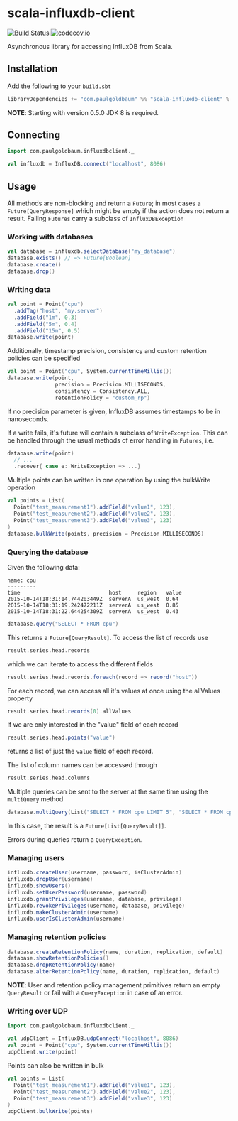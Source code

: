 scala-influxdb-client
=====================

[![Build Status](https://travis-ci.org/paulgoldbaum/scala-influxdb-client.svg?branch=master)](https://travis-ci.org/paulgoldbaum/scala-influxdb-client)
[![codecov.io](http://codecov.io/github/paulgoldbaum/scala-influxdb-client/coverage.svg?branch=master)](http://codecov.io/github/paulgoldbaum/scala-influxdb-client?branch=master)

Asynchronous library for accessing InfluxDB from Scala.

## Installation
Add the following to your `build.sbt`
```scala
libraryDependencies += "com.paulgoldbaum" %% "scala-influxdb-client" % "0.4.5"
```
**NOTE**: Starting with version 0.5.0 JDK 8 is required.

## Connecting
```scala
import com.paulgoldbaum.influxdbclient._

val influxdb = InfluxDB.connect("localhost", 8086)
```

## Usage
All methods are non-blocking and return a `Future`; in most cases a `Future[QueryResponse]` which might be empty if
the action does not return a result. Failing `Futures` carry a subclass of `InfluxDBException`

### Working with databases
```scala
val database = influxdb.selectDatabase("my_database")
database.exists() // => Future[Boolean]
database.create()
database.drop()
```

### Writing data 
```scala
val point = Point("cpu")
  .addTag("host", "my.server")
  .addField("1m", 0.3)
  .addField("5m", 0.4)
  .addField("15m", 0.5)
database.write(point)
```
Additionally, timestamp precision, consistency and custom retention policies can be specified
```scala
val point = Point("cpu", System.currentTimeMillis())
database.write(point,
               precision = Precision.MILLISECONDS,
               consistency = Consistency.ALL, 
               retentionPolicy = "custom_rp")
```
If no precision parameter is given, InfluxDB assumes timestamps to be in nanoseconds.

If a write fails, it's future will contain a subclass of `WriteException`. This can be handled through the usual
methods of error handling in `Futures`, i.e.
```scala
database.write(point)
  // ...
  .recover{ case e: WriteException => ...}
```

Multiple points can be written in one operation by using the bulkWrite operation
```scala
val points = List(
  Point("test_measurement1").addField("value1", 123),
  Point("test_measurement2").addField("value2", 123),
  Point("test_measurement3").addField("value3", 123)
)
database.bulkWrite(points, precision = Precision.MILLISECONDS)
```

### Querying the database
Given the following data:
```
name: cpu
---------
time                            host     region   value
2015-10-14T18:31:14.744203449Z	serverA  us_west  0.64
2015-10-14T18:31:19.242472211Z	serverA  us_west  0.85
2015-10-14T18:31:22.644254309Z	serverA  us_west  0.43
```
```scala
database.query("SELECT * FROM cpu")
```
This returns a `Future[QueryResult]`. To access the list of records use
```scala
result.series.head.records
```
which we can iterate to access the different fields
```scala
result.series.head.records.foreach(record => record("host"))
```
For each record, we can access all it's values at once using the allValues property
```scala
result.series.head.records(0).allValues
```

If we are only interested in the "value" field of each record
```scala
result.series.head.points("value")
```
returns a list of just the `value` field of each record.

The list of column names can be accessed through
```scala
result.series.head.columns
```

Multiple queries can be sent to the server at the same time using the `multiQuery` method
```scala
database.multiQuery(List("SELECT * FROM cpu LIMIT 5", "SELECT * FROM cpu LIMIT 5 OFFSET 5"))
```

In this case, the result is a `Future[List[QueryResult]]`.

Errors during queries return a `QueryException`.

### Managing users
```scala
influxdb.createUser(username, password, isClusterAdmin)
influxdb.dropUser(username)
influxdb.showUsers()
influxdb.setUserPassword(username, password)
influxdb.grantPrivileges(username, database, privilege)
influxdb.revokePrivileges(username, database, privilege)
influxdb.makeClusterAdmin(username)
influxdb.userIsClusterAdmin(username)
```

### Managing retention policies
```scala
database.createRetentionPolicy(name, duration, replication, default)
database.showRetentionPolicies()
database.dropRetentionPolicy(name)
database.alterRetentionPolicy(name, duration, replication, default)
```

**NOTE**: User and retention policy management primitives return an empty `QueryResult` or fail with a `QueryException` in case of an error.

### Writing over UDP
```scala
import com.paulgoldbaum.influxdbclient._

val udpClient = InfluxDB.udpConnect("localhost", 8086)
val point = Point("cpu", System.currentTimeMillis())
udpClient.write(point)
```
Points can also be written in bulk
```scala
val points = List(
  Point("test_measurement1").addField("value1", 123),
  Point("test_measurement2").addField("value2", 123),
  Point("test_measurement3").addField("value3", 123)
)
udpClient.bulkWrite(points)
```
